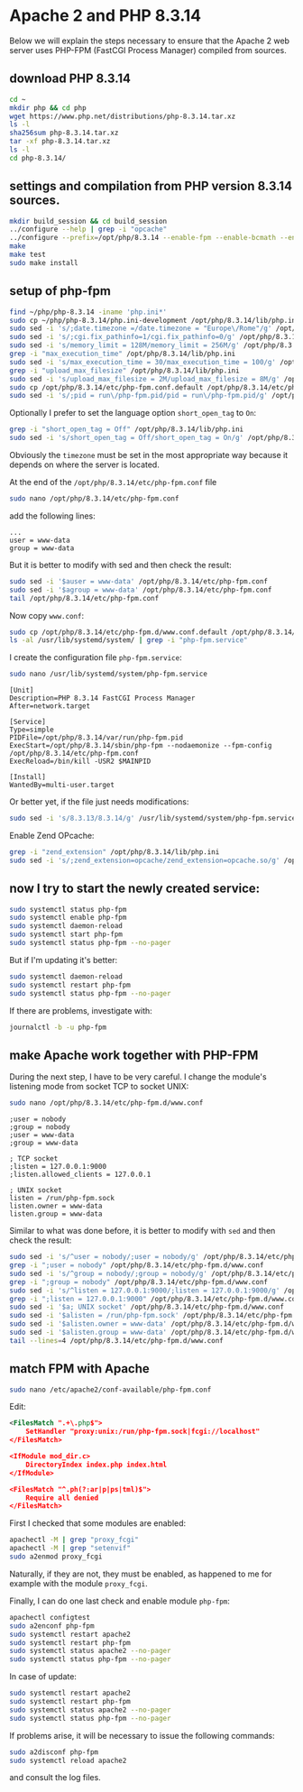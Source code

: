 # Apache 2 and PHP 8.3.14

Below we will explain the steps necessary to ensure that the Apache 2 web server uses PHP-FPM (FastCGI Process Manager) compiled from sources.

## download PHP 8.3.14

```bash
cd ~
mkdir php && cd php
wget https://www.php.net/distributions/php-8.3.14.tar.xz
ls -l
sha256sum php-8.3.14.tar.xz
tar -xf php-8.3.14.tar.xz
ls -l
cd php-8.3.14/
```

## settings and compilation from PHP version 8.3.14 sources.

```bash
mkdir build_session && cd build_session
../configure --help | grep -i "opcache"
../configure --prefix=/opt/php/8.3.14 --enable-fpm --enable-bcmath --enable-ftp --with-openssl --disable-cgi --enable-mbstring --with-curl --with-mysqli --with-pdo-mysql --enable-intl --with-zlib --with-bz2 --enable-gd --with-jpeg --with-gettext --with-gmp --with-xsl --enable-zts --enable-gcov --enable-debug --with-ffi --with-zip --enable-pcntl
make
make test
sudo make install
```

## setup of php-fpm

```bash
find ~/php/php-8.3.14 -iname 'php.ini*'
sudo cp ~/php/php-8.3.14/php.ini-development /opt/php/8.3.14/lib/php.ini
sudo sed -i 's/;date.timezone =/date.timezone = "Europe\/Rome"/g' /opt/php/8.3.14/lib/php.ini
sudo sed -i 's/;cgi.fix_pathinfo=1/cgi.fix_pathinfo=0/g' /opt/php/8.3.14/lib/php.ini
sudo sed -i 's/memory_limit = 128M/memory_limit = 256M/g' /opt/php/8.3.14/lib/php.ini
grep -i "max_execution_time" /opt/php/8.3.14/lib/php.ini
sudo sed -i 's/max_execution_time = 30/max_execution_time = 100/g' /opt/php/8.3.14/lib/php.ini
grep -i "upload_max_filesize" /opt/php/8.3.14/lib/php.ini
sudo sed -i 's/upload_max_filesize = 2M/upload_max_filesize = 8M/g' /opt/php/8.3.14/lib/php.ini
sudo cp /opt/php/8.3.14/etc/php-fpm.conf.default /opt/php/8.3.14/etc/php-fpm.conf
sudo sed -i 's/;pid = run\/php-fpm.pid/pid = run\/php-fpm.pid/g' /opt/php/8.3.14/etc/php-fpm.conf
```

Optionally I prefer to set the language option `short_open_tag` to `On`:

```bash
grep -i "short_open_tag = Off" /opt/php/8.3.14/lib/php.ini
sudo sed -i 's/short_open_tag = Off/short_open_tag = On/g' /opt/php/8.3.14/lib/php.ini
```

Obviously the `timezone` must be set in the most appropriate way because it depends on where the server is located.

At the end of the `/opt/php/8.3.14/etc/php-fpm.conf` file

```bash
sudo nano /opt/php/8.3.14/etc/php-fpm.conf
```

add the following lines:

```text
...
user = www-data
group = www-data
```

But it is better to modify with sed and then check the result:

```bash
sudo sed -i '$auser = www-data' /opt/php/8.3.14/etc/php-fpm.conf
sudo sed -i '$agroup = www-data' /opt/php/8.3.14/etc/php-fpm.conf
tail /opt/php/8.3.14/etc/php-fpm.conf
```

Now copy `www.conf`:

```bash
sudo cp /opt/php/8.3.14/etc/php-fpm.d/www.conf.default /opt/php/8.3.14/etc/php-fpm.d/www.conf
ls -al /usr/lib/systemd/system/ | grep -i "php-fpm.service"
```

I create the configuration file `php-fpm.service`:

```bash
sudo nano /usr/lib/systemd/system/php-fpm.service
```

```text
[Unit]
Description=PHP 8.3.14 FastCGI Process Manager
After=network.target

[Service]
Type=simple
PIDFile=/opt/php/8.3.14/var/run/php-fpm.pid
ExecStart=/opt/php/8.3.14/sbin/php-fpm --nodaemonize --fpm-config /opt/php/8.3.14/etc/php-fpm.conf
ExecReload=/bin/kill -USR2 $MAINPID

[Install]
WantedBy=multi-user.target
```

Or better yet, if the file just needs modifications:

```bash
sudo sed -i 's/8.3.13/8.3.14/g' /usr/lib/systemd/system/php-fpm.service
```

Enable Zend OPcache:

```bash
grep -i "zend_extension" /opt/php/8.3.14/lib/php.ini
sudo sed -i 's/;zend_extension=opcache/zend_extension=opcache.so/g' /opt/php/8.3.14/lib/php.ini
```

## now I try to start the newly created service:

```bash
sudo systemctl status php-fpm
sudo systemctl enable php-fpm
sudo systemctl daemon-reload
sudo systemctl start php-fpm
sudo systemctl status php-fpm --no-pager
```

But if I'm updating it's better:

```bash
sudo systemctl daemon-reload
sudo systemctl restart php-fpm
sudo systemctl status php-fpm --no-pager
```

If there are problems, investigate with:

```bash
journalctl -b -u php-fpm
```

## make Apache work together with PHP-FPM

During the next step, I have to be very careful.
I change the module's listening mode from socket TCP to socket UNIX:

```bash
sudo nano /opt/php/8.3.14/etc/php-fpm.d/www.conf
```

```text
;user = nobody
;group = nobody
;user = www-data
;group = www-data

; TCP socket
;listen = 127.0.0.1:9000
;listen.allowed_clients = 127.0.0.1

; UNIX socket
listen = /run/php-fpm.sock
listen.owner = www-data
listen.group = www-data
```

Similar to what was done before, it is better to modify with `sed` and then check the result:

```bash
sudo sed -i 's/^user = nobody/;user = nobody/g' /opt/php/8.3.14/etc/php-fpm.d/www.conf
grep -i ";user = nobody" /opt/php/8.3.14/etc/php-fpm.d/www.conf
sudo sed -i 's/^group = nobody/;group = nobody/g' /opt/php/8.3.14/etc/php-fpm.d/www.conf
grep -i ";group = nobody" /opt/php/8.3.14/etc/php-fpm.d/www.conf
sudo sed -i 's/^listen = 127.0.0.1:9000/;listen = 127.0.0.1:9000/g' /opt/php/8.3.14/etc/php-fpm.d/www.conf
grep -i ";listen = 127.0.0.1:9000" /opt/php/8.3.14/etc/php-fpm.d/www.conf
sudo sed -i '$a; UNIX socket' /opt/php/8.3.14/etc/php-fpm.d/www.conf
sudo sed -i '$alisten = /run/php-fpm.sock' /opt/php/8.3.14/etc/php-fpm.d/www.conf
sudo sed -i '$alisten.owner = www-data' /opt/php/8.3.14/etc/php-fpm.d/www.conf
sudo sed -i '$alisten.group = www-data' /opt/php/8.3.14/etc/php-fpm.d/www.conf
tail --lines=4 /opt/php/8.3.14/etc/php-fpm.d/www.conf
```

## match FPM with Apache

```bash
sudo nano /etc/apache2/conf-available/php-fpm.conf
```

Edit:

```xml
<FilesMatch ".+\.php$">
    SetHandler "proxy:unix:/run/php-fpm.sock|fcgi://localhost"
</FilesMatch>

<IfModule mod_dir.c>
    DirectoryIndex index.php index.html
</IfModule>

<FilesMatch "^.ph(?:ar|p|ps|tml)$">
    Require all denied
</FilesMatch>
```

First I checked that some modules are enabled:

```bash
apachectl -M | grep "proxy_fcgi"
apachectl -M | grep "setenvif"
sudo a2enmod proxy_fcgi
```

Naturally, if they are not, they must be enabled, as happened to me for example with the module `proxy_fcgi`.

Finally, I can do one last check and enable module `php-fpm`:

```bash
apachectl configtest
sudo a2enconf php-fpm
sudo systemctl restart apache2
sudo systemctl restart php-fpm
sudo systemctl status apache2 --no-pager
sudo systemctl status php-fpm --no-pager
```

In case of update:

```bash
sudo systemctl restart apache2
sudo systemctl restart php-fpm
sudo systemctl status apache2 --no-pager
sudo systemctl status php-fpm --no-pager
```

If problems arise, it will be necessary to issue the following commands: 

```bash
sudo a2disconf php-fpm
sudo systemctl reload apache2
```

and consult the log files.
